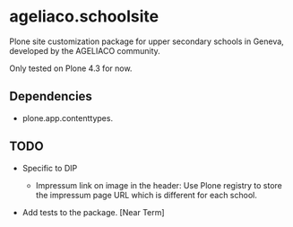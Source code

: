 ageliaco.schoolsite
===================

Plone site customization package for upper secondary schools in Geneva, developed by the AGELIACO community.

Only tested on Plone 4.3 for now.

Dependencies
------------

- plone.app.contenttypes.

TODO
----

- Specific to DIP
  * Impressum link on image in the header: Use Plone registry to store the impressum page URL 
    which is different for each school.

- Add tests to the package. [Near Term]

